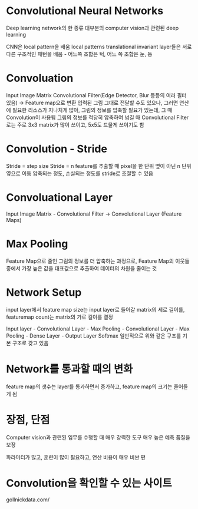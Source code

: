 # Convolutional Neural Networks

Deep learning network의 한 종류
대부분의 computer vision과 관련된 deep learning

CNN은 local pattern을 배움
local patterns translational invariant
layer들은 서로 다른 구조적인 패턴을 배움 - 어느쪽 조합은 턱, 어느 쪽 조합은 눈, 등

# Convoluation
Input Image Matrix  Convolutional Filter(Edge Detector, Blur 등등의 여러 필터 있음) -> Feature map으로 변환
입력된 그림 그대로 전달할 수도 있으나, 그러면 연산에 필요한 리소스가 지나치게 많아, 그림의 정보를 압축할 필요가 있는데, 그 때 Convolution이 사용됨
그림의 정보를 적당히 압축하여 넘길 때 Convolutional Filter로는 주로 3x3 matrix가 많이 쓰이고, 5x5도 드물게 쓰이기도 함

# Convolution - Stride
Stride = step size
Stride = n
feature를 추출할 때 pixel을 한 단위 옆이 아닌 n 단위 옆으로 이동
압축되는 정도, 손실되는 정도를 stride로 조절할 수 있음

# Convoluational Layer
Input Image Matrix - Convolutional Filter -> Convolutional Layer (Feature Maps)

# Max Pooling
Feature Map으로 줄인 그림의 정보를 더 압축하는 과정으로, Feature Map의 이웃들 중에서 가장 높은 값을 대표값으로 추출하여 데이터의 차원을 줄이는 것

# Network Setup
input layer에서
feature map size는 input layer로 들어갈 matrix의 세로 길이를, featuremap count는 matrix의 가로 길이를 결정

Input layer - Convolutional Layer - Max Pooling - Convolutional Layer - Max Pooling - Dense Layer - Output Layer Softmax
일반적으로 위와 같은 구조를 기본 구조로 갖고 있음

# Network를 통과할 때의 변화
feature map의 갯수는 layer를 통과하면서 증가하고, feature map의 크기는 줄어들게 됨

# 장점, 단점
Computer vision과 관련된 임무를 수행할 때 매우 강력한 도구
매우 높은 예측 품질을 보장

파라미터가 많고, 훈련이 많이 필요하고, 연산 비용이 매우 비싼 편

# Convolution을 확인할 수 있는 사이트
gollnickdata.com/
